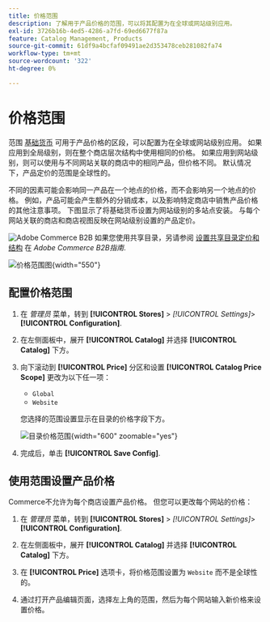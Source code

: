 ```yaml
---
title: 价格范围
description: 了解用于产品价格的范围，可以将其配置为在全球或网站级别应用。
exl-id: 3726b16b-4ed5-4286-a7fd-69ed6677f87a
feature: Catalog Management, Products
source-git-commit: 61df9a4bcfaf09491ae2d353478ceb281082fa74
workflow-type: tm+mt
source-wordcount: '322'
ht-degree: 0%

---
```


# 价格范围

范围 [基础货币](../stores-purchase/currency-configuration.md) 可用于产品价格的区段，可以配置为在全球或网站级别应用。 如果应用到全局级别，则在整个商店层次结构中使用相同的价格。 如果应用到网站级别，则可以使用与不同网站关联的商店中的相同产品，但价格不同。 默认情况下，产品定价的范围是全球性的。

不同的因素可能会影响同一产品在一个地点的价格，而不会影响另一个地点的价格。 例如，产品可能会产生额外的分销成本，以及影响特定商店中销售产品价格的其他注意事项。 下图显示了将基础货币设置为网站级别的多站点安装。 与每个网站关联的商店和商店视图反映在网站级别设置的产品定价。

![Adobe Commerce B2B](../assets/b2b.svg) 如果您使用共享目录，另请参阅 [设置共享目录定价和结构](../b2b/catalog-shared-pricing-structure.md) 在 _Adobe Commerce B2B指南_.

![价格范围图](./assets/catalog-price-scope.svg){width="550"}

## 配置价格范围

1. 在 _管理员_ 菜单，转到 **[!UICONTROL Stores]** > _[!UICONTROL Settings]_>**[!UICONTROL Configuration]**.

1. 在左侧面板中，展开 **[!UICONTROL Catalog]** 并选择 **[!UICONTROL Catalog]** 下方。

1. 向下滚动到 **[!UICONTROL Price]** 分区和设置 **[!UICONTROL Catalog Price Scope]** 更改为以下任一项：

   - `Global`
   - `Website`

   您选择的范围设置显示在目录的价格字段下方。

   ![目录价格范围](./assets/catalog-price.png){width="600" zoomable="yes"}

1. 完成后，单击 **[!UICONTROL Save Config]**.

## 使用范围设置产品价格

Commerce不允许为每个商店设置产品价格。 但您可以更改每个网站的价格：

1. 在 _管理员_ 菜单，转到 **[!UICONTROL Stores]** > _[!UICONTROL Settings]_>**[!UICONTROL Configuration]**.

1. 在左侧面板中，展开 **[!UICONTROL Catalog]** 并选择 **[!UICONTROL Catalog]** 下方。

1. 在 **[!UICONTROL Price]** 选项卡，将价格范围设置为 `Website` 而不是全球性的。

1. 通过打开产品编辑页面，选择左上角的范围，然后为每个网站输入新价格来设置价格。
